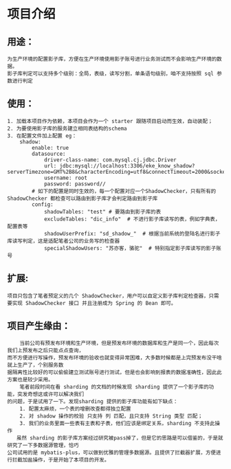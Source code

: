 # 项目介绍
## 用途：
    为生产环境的配置影子库，方便在生产环境使用影子账号进行业务测试而不会影响生产环境的数据。
    影子库判定可以支持多个级别：全局，表级，读写分割，单条语句级别，咱不支持按照 sql 参数进行判定
## 使用：
    1. 加载本项目作为依赖，本项目会作为一个 starter 跟随项目启动而生效，自动装配；
    2. 为要使用影子库的服务建立相同表结构的schema
    3. 在配置文件加上配置 eg：
        shadow:
            enable: true
            datasource:
                driver-class-name: com.mysql.cj.jdbc.Driver
                url: jdbc:mysql://localhost:3306/eke_know_shadow?serverTimezone=GMT%2B8&characterEncoding=utf8&connectTimeout=2000&socketTimeout=5000&autoReconnect=true&tinyInt1isBit=false
                username: root
                password: password//
            # 如下的配置是同时生效的，每一个配置对应一个ShadowChecker，只有所有的 ShadowChecker 都检查可以路由到影子库才会判定路由到影子库
            config:
                shadowTables: "test" # 要路由到影子库的表
                excludeTables: "dic_info"  # 不进行影子库读写的表，例如字典表，配置表等
                shadowUserPrefix: "sd_shadow_"  # 根据当前系统的登陆名进行影子库读写判定，这是适配笔者公司的业务写的检查器
                specialShadowUsers: "苏亦客，骆驼"  # 特别指定影子库读写的影子账号
## 扩展:
    项目只包含了笔者预定义的几个 ShadowChecker，用户可以自定义影子库判定检查器，只需要实现 ShadowChecker 接口 并且注册成为 Spring 的 Bean 即可。
## 项目产生缘由：
        当前公司有预发布环境和生产环境，但是预发布环境的数据库和生产是同一个，因此每次我们上预发布之后只能点点查询，
    而不方便进行写操作，预发布环境的验收也就变得异常困难，大多数时候都是上完预发布没干啥就上生产了，个别服务数
    据隔离性比较好的可以偷偷建立测试账号进行测试，但是也会影响到报表的数据准确性，因此此方案也是较少采用。
        笔者前段时间在看 sharding 的文档的时候发现 sharding 提供了一个影子库的功能，突发奇想这或许可以解决我们
    的问题，于是试用了一下。发现sharding 提供的影子库功能有如下缺点：
        1. 配置太麻烦，一个表的增删改查都得独立配置
        2. 对 shadow 操作的校验 只支持 列 匹配，且只支持 String 类型 匹配；
        3. 我们的业务里面一些表有主表和子表，他们应该是绑定关系，sharding 不支持此操作
       虽然 sharding 的影子库方案经过研究被pass掉了，但是它的思路是可以借鉴的，于是就研究了一下多数据源管理，恰巧
    公司试用的是 mybatis-plus，可以做到优雅的管理多数据源。且提供了拦截器扩展，方便进行拦截加盐操作，于是开始了本项目的开发。

